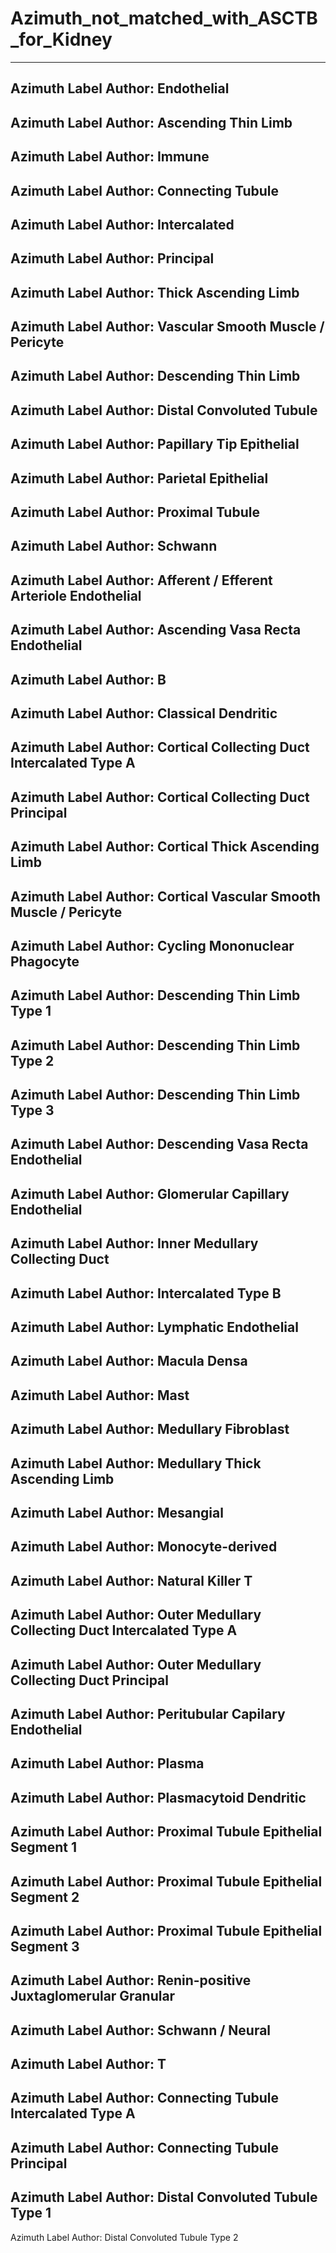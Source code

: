 # Azimuth_not_matched_with_ASCTB_for_Kidney
---
Azimuth Label Author: Endothelial
---
Azimuth Label Author: Ascending Thin Limb
---
Azimuth Label Author: Immune
---
Azimuth Label Author: Connecting Tubule
---
Azimuth Label Author: Intercalated
---
Azimuth Label Author: Principal
---
Azimuth Label Author: Thick Ascending Limb
---
Azimuth Label Author: Vascular Smooth Muscle / Pericyte
---
Azimuth Label Author: Descending Thin Limb
---
Azimuth Label Author: Distal Convoluted Tubule
---
Azimuth Label Author: Papillary Tip Epithelial
---
Azimuth Label Author: Parietal Epithelial
---
Azimuth Label Author: Proximal Tubule
---
Azimuth Label Author: Schwann
---
Azimuth Label Author: Afferent / Efferent Arteriole Endothelial
---
Azimuth Label Author: Ascending Vasa Recta Endothelial
---
Azimuth Label Author: B
---
Azimuth Label Author: Classical Dendritic
---
Azimuth Label Author: Cortical Collecting Duct Intercalated Type A
---
Azimuth Label Author: Cortical Collecting Duct Principal
---
Azimuth Label Author: Cortical Thick Ascending Limb
---
Azimuth Label Author: Cortical Vascular Smooth Muscle / Pericyte
---
Azimuth Label Author: Cycling Mononuclear Phagocyte
---
Azimuth Label Author: Descending Thin Limb Type 1
---
Azimuth Label Author: Descending Thin Limb Type 2
---
Azimuth Label Author: Descending Thin Limb Type 3
---
Azimuth Label Author: Descending Vasa Recta Endothelial 
---
Azimuth Label Author: Glomerular Capillary Endothelial
---
Azimuth Label Author: Inner Medullary Collecting Duct
---
Azimuth Label Author: Intercalated Type B
---
Azimuth Label Author: Lymphatic Endothelial
---
Azimuth Label Author: Macula Densa
---
Azimuth Label Author: Mast
---
Azimuth Label Author: Medullary Fibroblast
---
Azimuth Label Author: Medullary Thick Ascending Limb
---
Azimuth Label Author: Mesangial
---
Azimuth Label Author: Monocyte-derived
---
Azimuth Label Author: Natural Killer T
---
Azimuth Label Author: Outer Medullary Collecting Duct Intercalated Type A
---
Azimuth Label Author: Outer Medullary Collecting Duct Principal
---
Azimuth Label Author: Peritubular Capilary Endothelial 
---
Azimuth Label Author: Plasma
---
Azimuth Label Author: Plasmacytoid Dendritic
---
Azimuth Label Author: Proximal Tubule Epithelial Segment 1
---
Azimuth Label Author: Proximal Tubule Epithelial Segment 2
---
Azimuth Label Author: Proximal Tubule Epithelial Segment 3
---
Azimuth Label Author: Renin-positive Juxtaglomerular Granular
---
Azimuth Label Author: Schwann / Neural
---
Azimuth Label Author: T
---
Azimuth Label Author: Connecting Tubule Intercalated Type A
---
Azimuth Label Author: Connecting Tubule Principal
---
Azimuth Label Author: Distal Convoluted Tubule Type 1
---
Azimuth Label Author: Distal Convoluted Tubule Type 2